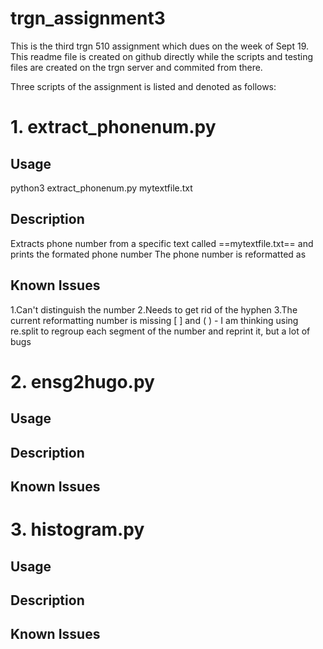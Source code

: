 # trgn_assignment3
This is the third trgn 510 assignment which dues on the week of Sept 19.
This readme file is created on github directly while the scripts and testing files are created on the trgn server and commited from there.

Three scripts of the assignment is listed and denoted as follows:

# 1. extract_phonenum.py
## Usage
python3 extract_phonenum.py mytextfile.txt
## Description
Extracts phone number from a specific text called ==mytextfile.txt== and prints the formated phone number
The phone number is reformatted as 
## Known Issues
1.Can't distinguish the number 
2.Needs to get rid of the hyphen
3.The current reformatting number is missing [ ] and ( ) - I am thinking using re.split to regroup each segment of the number and reprint it, but a lot of bugs

# 2. ensg2hugo.py
## Usage
## Description
## Known Issues


# 3. histogram.py
## Usage
## Description
## Known Issues
